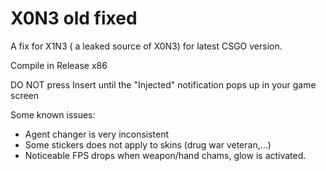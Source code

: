 # X0N3 old fixed
A fix for X1N3 ( a leaked source of X0N3) for latest CSGO version.

Compile in Release x86 

DO NOT press Insert until the "Injected" notification pops up in your game screen

Some known issues:
- Agent changer is very inconsistent
- Some stickers does not apply to skins (drug war veteran,...)
- Noticeable FPS drops when weapon/hand chams, glow is activated.

